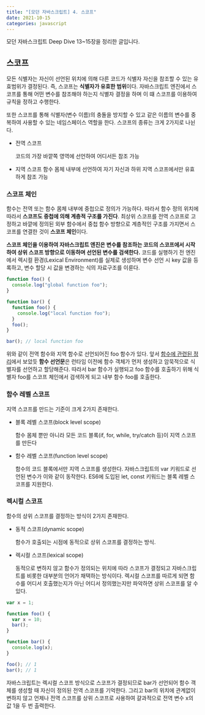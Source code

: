 ```yaml
---
title: "[모던 자바스크립트] 4. 스코프"
date: 2021-10-15
categories: javascript
---
```


모던 자바스크립트 Deep Dive 13~15장을 정리한 글입니다.

## 스코프

모든 식별자는 자신이 선언된 위치에 의해 다른 코드가 식별자 자신을 참조할 수 있는 유효범위가 결정된다. 즉, 스코프는 **식별자가 유효한 범위**이다. 자바스크립트 엔진에서 스코프를 통해 어떤 변수를 참조해야 하는지 식별자 결정을 하며 이 떄 스코프를 이용하여 규칙을 정하고 수행한다.

또한 스코프를 통해 식별자(변수 이름)의 충돌을 방지할 수 있고 같은 이름의 변수를 중복하여 사용할 수 있는 네임스페이스 역할을 한다. 스코프의 종류는 크게 2가지로 나뉜다.

- 전역 스코프

  코드의 가장 바깥쪽 영역에 선언하여 어디서든 참조 가능

- 지역 스코프
  함수 몸체 내부에 선언하여 자기 자신과 하위 지역 스코프에서만 유효하게 참조 가능

### 스코프 체인

함수는 전역 또는 함수 몸체 내부에 중첩으로 정의가 가능하다. 따라서 함수 정의 위치에 따라서 **스코프도 중첩에 의해 계층적 구조를 가진다**. 최상위 스코프를 전역 스코프로 고정하고 바깥에 정의된 외부 함수에서 중첩 함수 방향으로 계층적인 구조를 가지면서 스코프를 연결한 것이 **스코프 체인**이다.

**스코프 체인을 이용하여 자바스크립트 엔진은 변수를 참조하는 코드의 스코프에서 시작하여 상위 스코프 방향으로 이동하며 선언된 변수를 검색한다.** 코드를 실행하기 전 엔진에서 렉시컬 환경(Lexical Environment)를 실제로 생성하며 변수 선언 시 key 값을 등록하고, 변수 할당 시 값을 변경하는 식의 자료구조를 이룬다.

```javascript
function foo() {
  console.log("global function foo");
}

function bar() {
  function foo() {
    console.log("local function foo");
  }
  foo();
}

bar(); // local function foo
```

위와 같이 전역 함수와 지역 함수로 선언되어진 foo 함수가 있다. 앞서 [함수에 관련된 정리](https://hoyoungmoon.github.io/javascript/modern-js-3/#원시값과-객체)에서 보았듯 **함수 선언문**은 런타임 이전에 함수 객체가 먼저 생성하고 암묵적으로 식별자를 선언하고 할당해준다. 따라서 bar 함수가 실행되고 foo 함수를 호출하기 위해 식별자 foo를 스코프 체인에서 검색하게 되고 내부 함수 foo를 호출한다.

### 함수 레벨 스코프

지역 스코프를 만드는 기준이 크게 2가지 존재한다.

- 블록 레벨 스코프(block level scope)

  함수 몸체 뿐만 아니라 모든 코드 블록(if, for, while, try/catch 등)이 지역 스코프를 만든다

- 함수 레벨 스코프(function level scope)

  함수의 코드 블록에서만 지역 스코프를 생성한다. 자바스크립트의 var 키워드로 선언된 변수가 이와 같이 동작한다. ES6에 도입된 let, const 키워드는 블록 레벨 스코프를 지원한다.

### 렉시컬 스코프

함수의 상위 스코프를 결정하는 방식이 2가지 존재한다.

- 동적 스코프(dynamic scope)

  함수가 호출되는 시점에 동적으로 상위 스코프를 결정하는 방식.

- 렉시컬 스코프(lexical scope)

  동적으로 변하지 않고 함수가 정의되는 위치에 따라 스코프가 결정되고 자바스크립트를 비롯한 대부분의 언어가 채택하는 방식이다. 렉시컬 스코프를 따르게 되면 함수를 어디서 호출했는지가 아닌 어디서 정의했는지만 파악하면 상위 스코프를 알 수 있다.

```javascript
var x = 1;

function foo() {
  var x = 10;
  bar();
}

function bar() {
  console.log(x);
}

foo(); // 1
bar(); // 1
```

자바스크립트는 렉시컬 스코프 방식으로 스코프가 결정되므로 bar가 선언되어 함수 객체를 생성할 때 자신이 정의된 전역 스코프를 기억한다. 그리고 bar의 위치에 관계없이 변하지 않고 언제나 전역 스코프를 상위 스코프로 사용하여 걀과적으로 전역 변수 x의 값 1을 두 번 출력한다.
